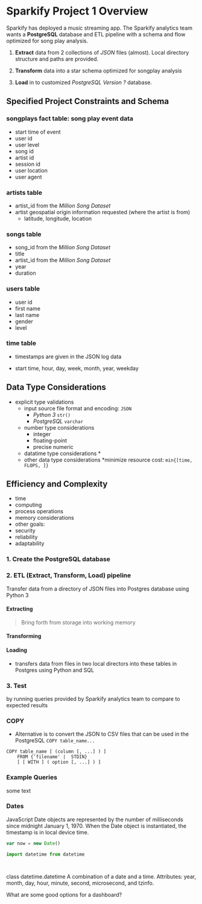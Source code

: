 # Sparkify Project 1 Overview

Sparkify has deployed a music streaming app.
The Sparkify analytics team wants a **PostgreSQL**
database and ETL pipeline with a schema and flow  
optimized for song play analysis.

1. **Extract** data from 2 collections of *JSON* files (almost).
Local directory structure and paths are provided.

2. **Transform** data into a star schema optimized for songplay analysis

3. **Load** in to customized _PostgreSQL Version ?_ database.

## Specified Project Constraints and Schema

### songplays fact table: song play event data

* start time of event
* user id
* user level
* song id
* artist id
* session id
* user location
* user agent

### artists table

* artist_id from the _Million Song Dataset_
* artist geospatial origin information requested (where the artist is from)
  * latitude, longitude, location

### songs table

* song_id from the _Million Song Dataset_
* title
* artist_id from the _Million Song Dataset_
* year
* duration

### users table

* user id
* first name
* last name
* gender
* level

### time table

* timestamps are given in the JSON log data


* start time, hour, day, week, month, year, weekday

## Data Type Considerations

* explicit type validations
  * input source file format and encoding: `JSON`
    * _Python 3_ `str()`
    * _PostgreSQL_ `varchar`
  * number type considerations
    * integer
    * floating-point
    * precise numeric
  * datatime type considerations
    * 
  * other data type considerations
*minimize resource cost: `min{[time, FLOPS, ]}`

## Efficiency and Complexity 

* time
* computing
* process operations
* memory considerations
* other goals:
* security
* reliability
* adaptability

### 1. Create the PostgreSQL database

### 2. ETL (Extract, Transform, Load) pipeline

Transfer data from a directory of JSON files into Postgres database using Python 3

#### Extracting

> Bring forth from storage into working memory

#### Transforming

#### Loading

- transfers data from files in two local directors into these tables in Postgres using Python and SQL

### 3. Test

by running queries provided by Sparkify analytics team to compare to expected results

### COPY

- Alternative is to convert the JSON to CSV files that can be used in the PostgreSQL `COPY table_name...`

```
COPY table_name [ (column [, ...] ) ]
    FROM {'filename' |  STDIN}
    [ [ WITH ] ( option [, ...] ) ]
```

### Example Queries

some text

### Dates

JavaScript Date objects are represented by the number of milliseconds since midnight
January 1, 1970. When the Date object is instantiated, the timestamp is in local device time.



```javascript
var now = new Date()
```


```python
import datetime from datetime




```

class datetime.datetime
A combination of a date and a time. Attributes: year, month, day, hour, minute, second, microsecond, and tzinfo.

What are some good options for a dashboard?
